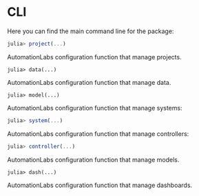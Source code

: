 # CLI 

Here you can find the main command line for the package:

```julia
julia> project(...)
```

AutomationLabs configuration function that manage projects.

```
julia> data(...)
```

AutomationLabs configuration function that manage data.

```
julia> model(...)
```

AutomationLabs configuration function that manage systems:

```julia
julia> system(...)
```

AutomationLabs configuration function that manage controllers:

```julia
julia> controller(...)
```

AutomationLabs configuration function that manage models.

```
julia> dash(...)
```

AutomationLabs configuration function that manage dashboards.